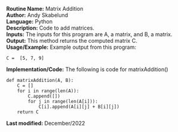 **Routine Name:** Matrix Addition  
**Author:** Andy Skabelund  
**Language:** Python  
**Description:** Code to add matrices.  
**Inputs:** The inputs for this program are A, a matrix, and B, a matrix.  
**Output:** This method returns the computed matrix C.  
**Usage/Example:** Example output from this program:  
```
C =  [5, 7, 9]
```  
**Implementation/Code:** The following is code for matrixAddition()  
```
def matrixAddition(A, B):
    C = []
    for i in range(len(A)):
        C.append([])
        for j in range(len(A[i])):
            C[i].append(A[i][j] + B[i][j])
    return C
```  
**Last modified:** December/2022
